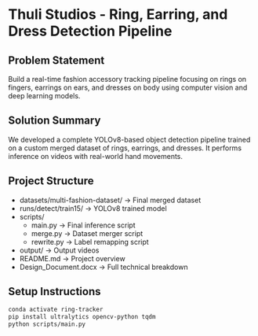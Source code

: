 # Thuli Studios - Ring, Earring, and Dress Detection Pipeline

## Problem Statement
Build a real-time fashion accessory tracking pipeline focusing on rings on fingers, earrings on ears, and dresses on body using computer vision and deep learning models.

## Solution Summary
We developed a complete YOLOv8-based object detection pipeline trained on a custom merged dataset of rings, earrings, and dresses. It performs inference on videos with real-world hand movements.

## Project Structure
- datasets/multi-fashion-dataset/  → Final merged dataset
- runs/detect/train15/              → YOLOv8 trained model
- scripts/
  - main.py                         → Final inference script
  - merge.py                        → Dataset merger script
  - rewrite.py                      → Label remapping script
- output/                           → Output videos
- README.md                         → Project overview
- Design_Document.docx              → Full technical breakdown

## Setup Instructions
```bash
conda activate ring-tracker
pip install ultralytics opencv-python tqdm
python scripts/main.py
